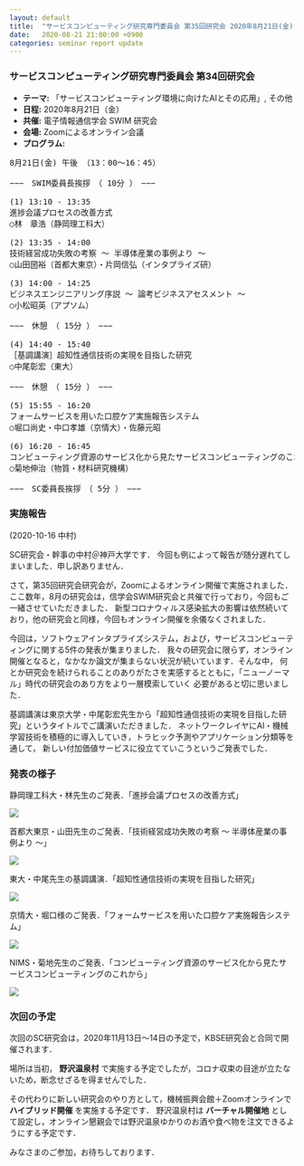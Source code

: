 ```yaml
---
layout: default
title:  "サービスコンピューティング研究専門委員会 第35回研究会 2020年8月21日(金)"
date:   2020-08-21 21:00:00 +0900
categories: seminar report update
---
```


### サービスコンピューティング研究専門委員会 第34回研究会
- __テーマ:__  「サービスコンピューティング環境に向けたAIとその応用」, その他
- __日程:__ 2020年8月21日（金）
- __共催:__ 電子情報通信学会 SWIM 研究会
- __会場:__ Zoomによるオンライン会議
- __プログラム:__

<pre>
8月21日(金) 午後 （13：00～16：45）

−−−　SWIM委員長挨拶　（ 10分 ）　−−−

(1) 13:10 - 13:35
進捗会議プロセスの改善方式
○林　章浩（静岡理工科大）

(2) 13:35 - 14:00
技術経営成功失敗の考察 ～ 半導体産業の事例より ～
○山田圀裕（首都大東京）・片岡信弘（インタプライズ研）

(3) 14:00 - 14:25
ビジネスエンジニアリング序説 ～ 論考ビジネスアセスメント ～
○小松昭英（アプソム）

−−−　休憩　（ 15分 ）　−−−

(4) 14:40 - 15:40
［基調講演］超知性通信技術の実現を目指した研究
○中尾彰宏（東大）

−−−　休憩　（ 15分 ）　−−−

(5) 15:55 - 16:20
フォームサービスを用いた口腔ケア実施報告システム
○堀口尚史・中口孝雄（京情大）・佐藤元昭

(6) 16:20 - 16:45
コンピューティング資源のサービス化から見たサービスコンピューティングのこれから(課題)
○菊地伸治（物質・材料研究機構）

−−−　SC委員長挨拶　（ 5分 ）　−−−
</pre>

### 実施報告

(2020-10-16 中村)

SC研究会・幹事の中村＠神戸大学です．
今回も例によって報告が随分遅れてしまいました．申し訳ありません．

さて，第35回研究会研究会が，Zoomによるオンライン開催で実施されました．
ここ数年，8月の研究会は，信学会SWIM研究会と共催で行っており，今回もご一緒させていただきました．
新型コロナウィルス感染拡大の影響は依然続いており，他の研究会と同様，今回もオンライン開催を余儀なくされました．

今回は，ソフトウェアインタプライズシステム，および，サービスコンピューティングに関する5件の発表が集まりました．
我々の研究会に限らず，オンライン開催となると，なかなか論文が集まらない状況が続いています．そんな中，
何とか研究会を続けられることのありがたさを実感するとともに，「ニューノーマル」時代の研究会のあり方をより一層模索していく
必要があると切に思いました．


基調講演は東京大学・中尾彰宏先生から「超知性通信技術の実現を目指した研究」というタイトルでご講演いただきました．
ネットワークレイヤにAI・機械学習技術を積極的に導入していき，トラヒック予測やアプリケーション分類等を通して，
新しい付加価値サービスに役立てていこうというご発表でした．


### 発表の様子

静岡理工科大・林先生のご発表．「進捗会議プロセスの改善方式」

<img src="/assets/file/20200821/01_presen_hayashi.jpg">

首都大東京・山田先生のご発表．「技術経営成功失敗の考察 ～ 半導体産業の事例より ～」

<img src="/assets/file/20200821/02_presen_yamada.jpg">

東大・中尾先生の基調講演．「超知性通信技術の実現を目指した研究」

<img src="/assets/file/20200821/04_keynote_nakao.jpg">


京情大・堀口様のご発表．「フォームサービスを用いた口腔ケア実施報告システム」

<img src="/assets/file/20200821/05_presen_horiguchi.jpg">


NIMS・菊地先生のご発表．「コンピューティング資源のサービス化から見たサービスコンピューティングのこれから」

<img src="/assets/file/20200821/06_presen_kikuchi.jpg">


### 次回の予定

次回のSC研究会は，2020年11月13日～14日の予定で，KBSE研究会と合同で開催されます．

場所は当初， __野沢温泉村__ で実施する予定でしたが，コロナ収束の目途が立たないため，断念せざるを得ませんでした．

その代わりに新しい研究会のやり方として，機械振興会館＋Zoomオンラインで __ハイブリッド開催__ を実施する予定です．
野沢温泉村は __バーチャル開催地__ として設定し，オンライン懇親会では野沢温泉ゆかりのお酒や食べ物を注文できるようにする予定です．

みなさまのご参加，お待ちしております．


